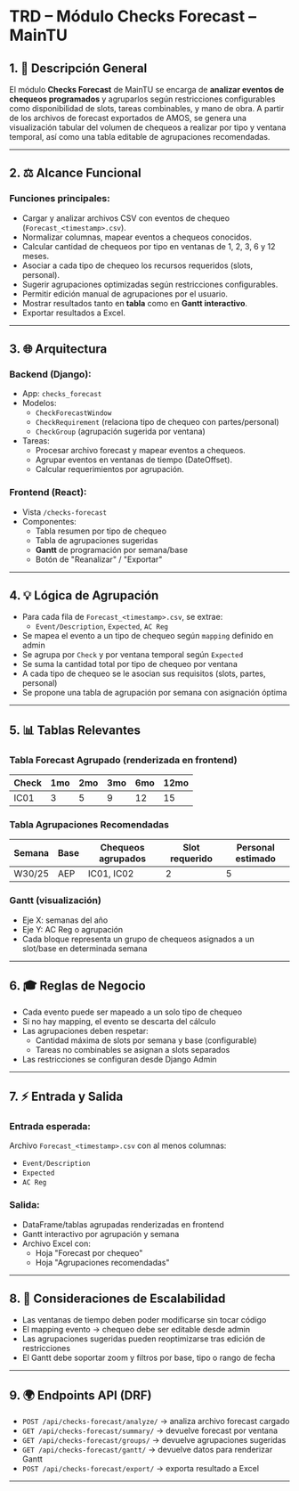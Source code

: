 # TRD – Módulo Checks Forecast – MainTU

## 1. 🔄 Descripción General

El módulo **Checks Forecast** de MainTU se encarga de **analizar eventos de chequeos programados** y agruparlos según restricciones configurables como disponibilidad de slots, tareas combinables, y mano de obra. A partir de los archivos de forecast exportados de AMOS, se genera una visualización tabular del volumen de chequeos a realizar por tipo y ventana temporal, así como una tabla editable de agrupaciones recomendadas.

---

## 2. ⚖️ Alcance Funcional

### Funciones principales:
- Cargar y analizar archivos CSV con eventos de chequeo (`Forecast_<timestamp>.csv`).
- Normalizar columnas, mapear eventos a chequeos conocidos.
- Calcular cantidad de chequeos por tipo en ventanas de 1, 2, 3, 6 y 12 meses.
- Asociar a cada tipo de chequeo los recursos requeridos (slots, personal).
- Sugerir agrupaciones optimizadas según restricciones configurables.
- Permitir edición manual de agrupaciones por el usuario.
- Mostrar resultados tanto en **tabla** como en **Gantt interactivo**.
- Exportar resultados a Excel.

---

## 3. 🌐 Arquitectura

### Backend (Django):
- App: `checks_forecast`
- Modelos:
  - `CheckForecastWindow`
  - `CheckRequirement` (relaciona tipo de chequeo con partes/personal)
  - `CheckGroup` (agrupación sugerida por ventana)
- Tareas:
  - Procesar archivo forecast y mapear eventos a chequeos.
  - Agrupar eventos en ventanas de tiempo (DateOffset).
  - Calcular requerimientos por agrupación.

### Frontend (React):
- Vista `/checks-forecast`
- Componentes:
  - Tabla resumen por tipo de chequeo
  - Tabla de agrupaciones sugeridas
  - **Gantt** de programación por semana/base
  - Botón de "Reanalizar" / "Exportar"

---

## 4. 💡 Lógica de Agrupación

- Para cada fila de `Forecast_<timestamp>.csv`, se extrae:
  - `Event/Description`, `Expected`, `AC Reg`
- Se mapea el evento a un tipo de chequeo según `mapping` definido en admin
- Se agrupa por `Check` y por ventana temporal según `Expected`
- Se suma la cantidad total por tipo de chequeo por ventana
- A cada tipo de chequeo se le asocian sus requisitos (slots, partes, personal)
- Se propone una tabla de agrupación por semana con asignación óptima

---

## 5. 📊 Tablas Relevantes

### Tabla Forecast Agrupado (renderizada en frontend)
| Check | 1mo | 2mo | 3mo | 6mo | 12mo |
|-------|-----|-----|-----|------|------|
| IC01  |  3  |  5  |  9  |  12  | 15   |

### Tabla Agrupaciones Recomendadas
| Semana | Base | Chequeos agrupados | Slot requerido | Personal estimado |
|--------|------|---------------------|----------------|-------------------|
| W30/25 | AEP  | IC01, IC02          |     2          |        5          |

### Gantt (visualización)
- Eje X: semanas del año
- Eje Y: AC Reg o agrupación
- Cada bloque representa un grupo de chequeos asignados a un slot/base en determinada semana

---

## 6. 🎓 Reglas de Negocio

- Cada evento puede ser mapeado a un solo tipo de chequeo
- Si no hay mapping, el evento se descarta del cálculo
- Las agrupaciones deben respetar:
  - Cantidad máxima de slots por semana y base (configurable)
  - Tareas no combinables se asignan a slots separados
- Las restricciones se configuran desde Django Admin

---

## 7. ⚡ Entrada y Salida

### Entrada esperada:
Archivo `Forecast_<timestamp>.csv` con al menos columnas:
- `Event/Description`
- `Expected`
- `AC Reg`

### Salida:
- DataFrame/tablas agrupadas renderizadas en frontend
- Gantt interactivo por agrupación y semana
- Archivo Excel con:
  - Hoja "Forecast por chequeo"
  - Hoja "Agrupaciones recomendadas"

---

## 8. 🚀 Consideraciones de Escalabilidad

- Las ventanas de tiempo deben poder modificarse sin tocar código
- El mapping evento → chequeo debe ser editable desde admin
- Las agrupaciones sugeridas pueden reoptimizarse tras edición de restricciones
- El Gantt debe soportar zoom y filtros por base, tipo o rango de fecha

---

## 9. 🌍 Endpoints API (DRF)

- `POST /api/checks-forecast/analyze/` → analiza archivo forecast cargado
- `GET /api/checks-forecast/summary/` → devuelve forecast por ventana
- `GET /api/checks-forecast/groups/` → devuelve agrupaciones sugeridas
- `GET /api/checks-forecast/gantt/` → devuelve datos para renderizar Gantt
- `POST /api/checks-forecast/export/` → exporta resultado a Excel

---

